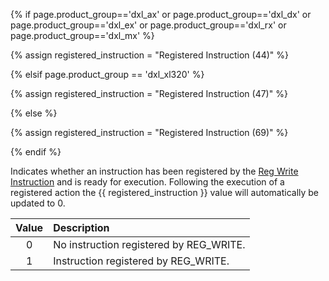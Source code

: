 {% if page.product_group=='dxl_ax' or page.product_group=='dxl_dx' or page.product_group=='dxl_ex' or page.product_group=='dxl_rx' or page.product_group=='dxl_mx' %} 

{% assign registered_instruction = "Registered Instruction (44)" %}

{% elsif page.product_group == 'dxl_xl320' %}

{% assign registered_instruction = "Registered Instruction (47)" %}

{% else %}

{% assign registered_instruction = "Registered Instruction (69)" %}

{% endif %}

Indicates whether an instruction has been registered by the [Reg Write Instruction](https://emanual.robotis.com/docs/en/dxl/protocol2/#reg-write-0x04) and is ready for execution. Following the execution of a registered action the {{ registered_instruction }} value will automatically be updated to 0.

| Value | Description                                  |
|:-----:|:---------------------------------------------|
|   0   | No instruction registered by REG_WRITE.      |
|   1   | Instruction registered by REG_WRITE. |
